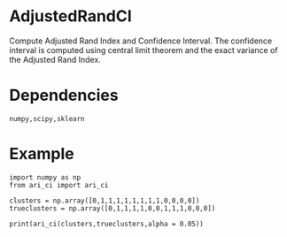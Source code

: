 # AdjustedRandCI
Compute Adjusted Rand Index and Confidence Interval. The confidence interval is computed using central limit theorem and the exact variance of the Adjusted Rand Index.

# Dependencies 

`numpy,scipy,sklearn`

# Example
```
import numpy as np
from ari_ci import ari_ci

clusters = np.array([0,1,1,1,1,1,1,1,1,0,0,0,0])
trueclusters = np.array([0,1,1,1,1,0,0,1,1,1,0,0,0])

print(ari_ci(clusters,trueclusters,alpha = 0.05))
```
